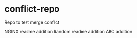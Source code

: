 # conflict-repo
Repo to test merge conflict

NGINX readme addition
Random readme addition
ABC addition
